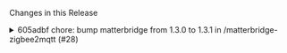 Changes in this Release

<details><summary>605adbf chore: bump matterbridge from 1.3.0 to 1.3.1 in /matterbridge-zigbee2mqtt (#28)</summary>
chore: bump matterbridge from 1.3.0 to 1.3.1 in /matterbridge-zigbee2mqtt (#28)

Bumps [matterbridge](https://github.com/Luligu/matterbridge) from 1.3.0
to 1.3.1.
<details>
<summary>Release notes</summary>
<p><em>Sourced from <a
href="https://github.com/Luligu/matterbridge/releases">matterbridge's
releases</a>.</em></p>
<blockquote>
<h2>Release 1.3.1</h2>
<h2>[1.3.1] - 2024-06-20</h2>
<h3>Changed</h3>
<ul>
<li>[matterbridge]: Updated dependencies</li>
<li>[matterbridge]: Refactor the loading of schemas, now they load from
the plugin directory.</li>
<li>[matterbridge]: Moved getPluginVersion to the start also for
disabled plugins.</li>
</ul>
<!-- raw HTML omitted -->
</blockquote>
</details>
<details>
<summary>Changelog</summary>
<p><em>Sourced from <a
href="https://github.com/Luligu/matterbridge/blob/main/CHANGELOG.md">matterbridge's
changelog</a>.</em></p>
<blockquote>
<h2>[1.3.1] - 2024-06-20</h2>
<h3>Changed</h3>
<ul>
<li>[matterbridge]: Updated dependencies</li>
<li>[matterbridge]: Refactor the loading of schemas, now they load from
the plugin directory.</li>
<li>[matterbridge]: Moved getPluginVersion to the start also for
disabled plugins.</li>
</ul>
<!-- raw HTML omitted -->
</blockquote>
</details>
<details>
<summary>Commits</summary>
<ul>
<li><a
href="https://github.com/Luligu/matterbridge/commit/1f277fc989eccc43af69be4a36c4bb09c287af13"><code>1f277fc</code></a>
Merge pull request <a
href="https://redirect.github.com/Luligu/matterbridge/issues/54">#54</a>
from Luligu/dev</li>
<li><a
href="https://github.com/Luligu/matterbridge/commit/a45e065cc8af38c6f14a6d89965f09141a2fa7fd"><code>a45e065</code></a>
Release 1.3.1</li>
<li><a
href="https://github.com/Luligu/matterbridge/commit/646cdf2eee8d84d6d17e60540db2b73abf5fe411"><code>646cdf2</code></a>
Refactor plugin schema loading logic and move getPluginVersion to the
start f...</li>
<li><a
href="https://github.com/Luligu/matterbridge/commit/f697c66da8579d5d7d8fee9049277fff6d615ad4"><code>f697c66</code></a>
Added getPluginLatestVersion to the start also for disabled plugins</li>
<li><a
href="https://github.com/Luligu/matterbridge/commit/fc7d0ad3f07d1a7e4fd86806f4a64d7f96c2f246"><code>fc7d0ad</code></a>
Refactor addChildDeviceTypeWithClusterServer to use uniqueStorageKey to
find ...</li>
<li><a
href="https://github.com/Luligu/matterbridge/commit/7ae03e83989c43ec6e4830d87f13a5708678610a"><code>7ae03e8</code></a>
Refactor plugin schema loading logic and update z2m required fields</li>
<li><a
href="https://github.com/Luligu/matterbridge/commit/8356f7e2e01901264aeb0da7f3fbcf1e46ca4b67"><code>8356f7e</code></a>
Refactor plugin schema loading logic. Changed z2m required fields.</li>
<li><a
href="https://github.com/Luligu/matterbridge/commit/a6c0ab47f7967d27f4ac734498638bd7762885c5"><code>a6c0ab4</code></a>
Refactor plugin schema loading logic to delete the schema file from
.matterbr...</li>
<li><a
href="https://github.com/Luligu/matterbridge/commit/3f47a977c0cf48eb816ec12cc9a7ee004c8a758a"><code>3f47a97</code></a>
Refactor plugin schema loading logic to support plugin directory first
and ma...</li>
<li><a
href="https://github.com/Luligu/matterbridge/commit/68a97b08def1e36b0dcbd16caae04d10e98ce57b"><code>68a97b0</code></a>
feat: Update plugin configuration and schema saving and loading
logic</li>
<li>See full diff in <a
href="https://github.com/Luligu/matterbridge/compare/1.3.0...1.3.1">compare
view</a></li>
</ul>
</details>
<br />


[![Dependabot compatibility
score](https://dependabot-badges.githubapp.com/badges/compatibility_score?dependency-name=matterbridge&package-manager=npm_and_yarn&previous-version=1.3.0&new-version=1.3.1)](https://docs.github.com/en/github/managing-security-vulnerabilities/about-dependabot-security-updates#about-compatibility-scores)

Dependabot will resolve any conflicts with this PR as long as you don't
alter it yourself. You can also trigger a rebase manually by commenting
`@dependabot rebase`.

[//]: # (dependabot-automerge-start)
[//]: # (dependabot-automerge-end)

---

<details>
<summary>Dependabot commands and options</summary>
<br />

You can trigger Dependabot actions by commenting on this PR:
- `@dependabot rebase` will rebase this PR
- `@dependabot recreate` will recreate this PR, overwriting any edits
that have been made to it
- `@dependabot merge` will merge this PR after your CI passes on it
- `@dependabot squash and merge` will squash and merge this PR after
your CI passes on it
- `@dependabot cancel merge` will cancel a previously requested merge
and block automerging
- `@dependabot reopen` will reopen this PR if it is closed
- `@dependabot close` will close this PR and stop Dependabot recreating
it. You can achieve the same result by closing it manually
- `@dependabot show <dependency name> ignore conditions` will show all
of the ignore conditions of the specified dependency
- `@dependabot ignore this major version` will close this PR and stop
Dependabot creating any more for this major version (unless you reopen
the PR or upgrade to it yourself)
- `@dependabot ignore this minor version` will close this PR and stop
Dependabot creating any more for this minor version (unless you reopen
the PR or upgrade to it yourself)
- `@dependabot ignore this dependency` will close this PR and stop
Dependabot creating any more for this dependency (unless you reopen the
PR or upgrade to it yourself)


</details>

Signed-off-by: dependabot[bot] <support@github.com>
Co-authored-by: dependabot[bot] <49699333+dependabot[bot]@users.noreply.github.com></details>
